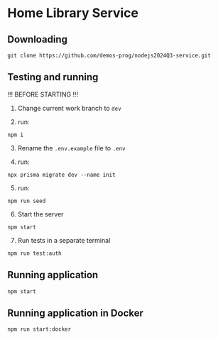 # Home Library Service

## Downloading

```
git clone https://github.com/demos-prog/nodejs2024Q3-service.git
```

## Testing and running

!!! BEFORE STARTING !!!

1. Change current work branch to `dev`

2. run:

```
npm i
```

3. Rename the `.env.example` file to `.env`

4. run:

```
npx prisma migrate dev --name init
```

5. run:

```
npm run seed
```

6. Start the server

```
npm start
```

7. Run tests in a separate terminal

```
npm run test:auth
```

## Running application

```
npm start
```

## Running application in Docker

```
npm run start:docker
```
